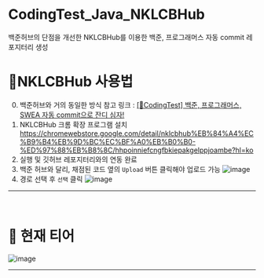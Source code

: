 # CodingTest_Java_NKLCBHub
백준허브의 단점을 개선한 NKLCBHub를 이용한 백준, 프로그래머스 자동 commit 레포지터리 생성
<br>

# 📍NKLCBHub 사용법
0. 백준허브와 거의 동일한 방식
   참고 링크 : [[🌿CodingTest] 백준, 프로그래머스, SWEA 자동 commit으로 잔디 심자!](https://velog.io/@dlgkdis801/CodingTest-%EB%B0%B1%EC%A4%80-%ED%94%84%EB%A1%9C%EA%B7%B8%EB%9E%98%EB%A8%B8%EC%8A%A4-SWEA-Github-%EC%9E%90%EB%8F%99-commit) 
1. NKLCBHub 크롬 확장 프로그램 설치
   https://chromewebstore.google.com/detail/nklcbhub%EB%84%A4%EC%B9%B4%EB%9D%BC%EC%BF%A0%EB%B0%B0-%ED%97%88%EB%B8%8C/hhpoinniefcngfbkiepakgelppjoambe?hl=ko
2. 실행 및 깃허브 레포지터리와의 연동 완료
3. 백준 허브와 달리, 채점된 코드 옆의 ```Upload``` 버튼 클릭해야 업로드 가능
   ![image](https://github.com/hayannn/CodingTest_Java_NKLCBHub/assets/102213509/86027060-f95a-4716-901c-5fe84f486ec9)
4. 경로 선택 후 ```선택``` 클릭
   ![image](https://github.com/hayannn/CodingTest_Java_NKLCBHub/assets/102213509/a15e92c8-851f-45cf-9ee4-53e7061baa78)


---

<br>

# 💌 현재 티어
![image](https://github.com/hayannn/CodingTest_Java/assets/102213509/5f70f990-224f-464e-91f2-3197ca2bbe78)

---
